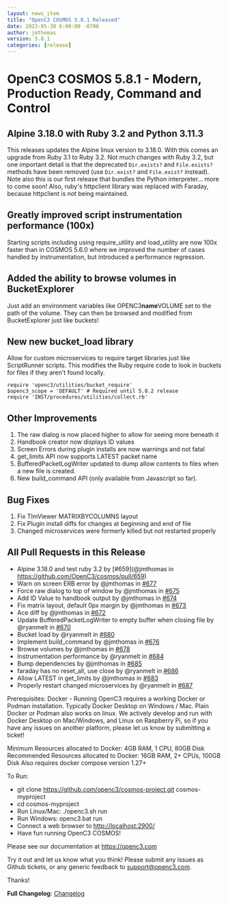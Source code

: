 ```yaml
---
layout: news_item
title: "OpenC3 COSMOS 5.8.1 Released"
date: 2023-05-30 6:00:00 -0700
author: jmthomas
version: 5.8.1
categories: [release]
---
```


# OpenC3 COSMOS 5.8.1 - Modern, Production Ready, Command and Control

## Alpine 3.18.0 with Ruby 3.2 and Python 3.11.3

This releases updates the Alpine linux version to 3.18.0. With this comes an upgrade from Ruby 3.1 to Ruby 3.2. Not much changes with Ruby 3.2, but one important detail is that the deprecated `Dir.exists?` and `File.exists?` methods have been removed (use `Dir.exist?` and `File.exist?` instead). Note also this is our first release that bundles the Python interpreter... more to come soon! Also, ruby's httpclient library was replaced with Faraday, because httpclient is not being maintained.

## Greatly improved script instrumentation performance (100x)

Starting scripts including using require_utility and load_utility are now 100x faster than in COSMOS 5.6.0 where we improved the number of cases handled by instrumentation, but introduced a performance regression.

## Added the ability to browse volumes in BucketExplorer

Just add an environment variables like OPENC3**name**VOLUME set to the path of the volume. They can then be browsed and modified from BucketExplorer just like buckets!

## New new bucket_load library

Allow for custom microservices to require target libraries just like ScriptRunner scripts. This modifies the Ruby require code to look in buckets for files if they aren't found locally.

```
require 'openc3/utilities/bucket_require'
$openc3_scope = 'DEFAULT' # Required until 5.8.2 release
require 'INST/procedures/utilities/collect.rb'
```

## Other Improvements

1. The raw dialog is now placed higher to allow for seeing more beneath it
2. Handbook creator now displays ID values
3. Screen Errors during plugin installs are now warnings and not fatal
4. get_limits API now supports LATEST packet name
5. BufferedPacketLogWriter updated to dump allow contents to files when a new file is created.
6. New build_command API (only available from Javascript so far).

## Bug Fixes

1. Fix TlmViewer MATRIXBYCOLUMNS layout
2. Fix Plugin install diffs for changes at beginning and end of file
3. Changed microservices were formerly killed but not restarted properly

## All Pull Requests in this Release

- Alpine 3.18.0 and test ruby 3.2 by [#659](@jmthomas in https://github.com/OpenC3/cosmos/pull/659)
- Warn on screen ERB error by @jmthomas in [#677](https://github.com/OpenC3/cosmos/pull/677)
- Force raw dialog to top of window by @jmthomas in [#675](https://github.com/OpenC3/cosmos/pull/675)
- Add ID Value to handbook output by @jmthomas in [#674](https://github.com/OpenC3/cosmos/pull/674)
- Fix matrix layout, default 0px margin by @jmthomas in [#673](https://github.com/OpenC3/cosmos/pull/673)
- Ace diff by @jmthomas in [#672](https://github.com/OpenC3/cosmos/pull/672)
- Update BufferedPacketLogWriter to empty buffer when closing file by @ryanmelt in [#670](https://github.com/OpenC3/cosmos/pull/670)
- Bucket load by @ryanmelt in [#680](https://github.com/OpenC3/cosmos/pull/680)
- Implement build_command by @jmthomas in [#676](https://github.com/OpenC3/cosmos/pull/676)
- Browse volumes by @jmthomas in [#678](https://github.com/OpenC3/cosmos/pull/678)
- Instrumentation performance by @ryanmelt in [#684](https://github.com/OpenC3/cosmos/pull/684)
- Bump dependencies by @jmthomas in [#685](https://github.com/OpenC3/cosmos/pull/685)
- faraday has no reset_all, use close by @ryanmelt in [#686](https://github.com/OpenC3/cosmos/pull/686)
- Allow LATEST in get_limits by @jmthomas in [#683](https://github.com/OpenC3/cosmos/pull/683)
- Properly restart changed microservices by @ryanmelt in [#687](https://github.com/OpenC3/cosmos/pull/687)

Prerequisites:
Docker - Running OpenC3 requires a working Docker or Podman installation. Typically Docker Desktop on Windows / Mac. Plain Docker or Podman also works on linux. We actively develop and run with Docker Desktop on Mac/Windows, and Linux on Raspberry Pi, so if you have any issues on another platform, please let us know by submitting a ticket!

Minimum Resources allocated to Docker: 4GB RAM, 1 CPU, 80GB Disk
Recommended Resources allocated to Docker: 16GB RAM, 2+ CPUs, 100GB Disk
Also requires docker compose version 1.27+

To Run:

- git clone https://github.com/openc3/cosmos-project.git cosmos-myproject
- cd cosmos-myproject
- Run Linux/Mac: ./openc3.sh run
- Run Windows: openc3.bat run
- Connect a web browser to [http://localhost:2900/](http://localhost:2900/)
- Have fun running OpenC3 COSMOS!

Please see our documentation at https://openc3.com

Try it out and let us know what you think! Please submit any issues as Github tickets, or any generic feedback to [support@openc3.com](mailto:support@openc3.com).

Thanks!

**Full Changelog**: [Changelog](https://github.com/OpenC3/cosmos/compare/v5.7.2...v5.8.1)
